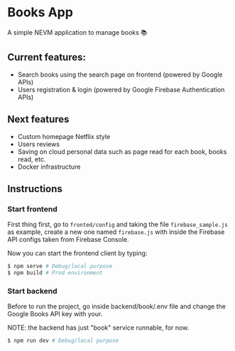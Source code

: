 # Books App
A simple NEVM application to manage books 📚

## Current features:
* Search books using the search page on frontend (powered by Google APIs)
* Users registration & login (powered by Google Firebase Authentication APIs)

## Next features
* Custom homepage Netflix style
* Users reviews
* Saving on cloud personal data such as page read for each book, books read, etc.
* Docker infrastructure

## Instructions
### Start frontend
First thing first, go to ```fronted/config``` and taking the file ```firebase_sample.js``` as example, create a new one named ```firebase.js``` with inside the Firebase API configs taken from Firebase Console.

Now you can start the frontend client by typing:

```bash
$ npm serve # Debug/local purpose
$ npm build # Prod environment
```

### Start backend
Before to run the project, go inside backend/book/.env file and change the Google Books API key with your.

NOTE: the backend has just "book" service runnable, for now.

```bash
$ npm run dev # Debug/local purpose
```